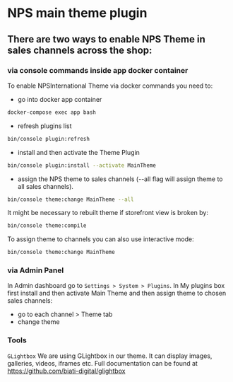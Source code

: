 # NPS main theme plugin

## There are two ways to enable NPS Theme in sales channels across the shop:

### via console commands inside app docker container

To enable NPSInternational Theme via docker commands you need to:

- go into docker app container
```bash
docker-compose exec app bash
```
- refresh plugins list
```bash
bin/console plugin:refresh
```

- install and then activate the Theme Plugin
```bash
bin/console plugin:install --activate MainTheme
```

- assign the NPS theme to sales channels (--all flag will assign theme to all sales channels).
```bash
bin/console theme:change MainTheme --all
```

It might be necessary to rebuilt theme if storefront view is broken by:
```bash
bin/console theme:compile 
```

To assign theme to channels you can also use interactive mode:
```bash
bin/console theme:change MainTheme
```

### via Admin Panel

In Admin dashboard go to `Settings > System > Plugins`.
In My plugins box first install and then activate Main Theme and then assign theme to chosen sales channels:
- go to each channel > Theme tab
- change theme

### Tools
`GLightbox`
We are using GLightbox in our theme. It can display images, galleries, videos, iframes etc.
Full documentation can be found at
https://github.com/biati-digital/glightbox
